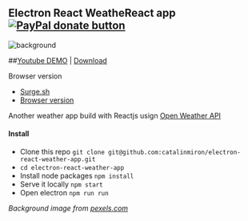 Electron React WeatheReact app <span class="badge-paypal"><a href="https://www.paypal.com/cgi-bin/webscr?cmd=_donations&business=mironcatalin%40gmail%2ecom&lc=RO&item_name=React%20Weather%20app&item_number=13&currency_code=USD&bn=PP%2dDonationsBF%3abtn_donateCC_LG%2egif%3aNonHosted" title="Donate to this project using Paypal"><img src="https://img.shields.io/badge/paypal-donate-green.svg" alt="PayPal donate button" /></a></span>
-----
![background](https://cloud.githubusercontent.com/assets/2805320/17155344/60b692e2-538d-11e6-8f32-8f7132b9cecd.png)

##[Youtube DEMO](https://www.youtube.com/watch?v=FAZLX_5hS2s) | [Download](https://github.com/catalinmiron/electron-react-weather-app/releases)


Browser version

- [Surge.sh](http://weather.surge.sh/)
- [Browser version](http://catalinmiron.github.io/weathereact/)

Another weather app build with Reactjs usign [Open Weather API](http://openweathermap.org/api)


#### Install

- Clone this repo `git clone git@github.com:catalinmiron/electron-react-weather-app.git`
- `cd electron-react-weather-app`
- Install node packages `npm install`
- Serve it locally `npm start`
- Open electron `npm run run`

_Background image from [pexels.com](https://www.pexels.com/photo/snow-landscape-mountains-nature-59106/)_

